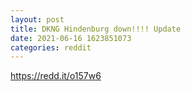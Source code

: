 ```yaml
--- 
layout: post 
title: DKNG Hindenburg down!!!! Update 
date: 2021-06-16 1623851073 
categories: reddit 
--- 
```

https://redd.it/o157w6